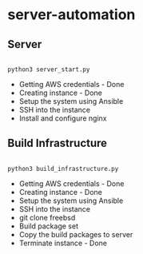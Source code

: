 # server-automation

## Server

```

python3 server_start.py

```

* Getting AWS credentials - Done
* Creating instance - Done
* Setup the system using Ansible
* SSH into the instance
* Install and configure nginx

## Build Infrastructure

```

python3 build_infrastructure.py

```

* Getting AWS credentials - Done
* Creating instance - Done
* Setup the system using Ansible
* SSH into the instance
* git clone freebsd
* Build package set
* Copy the build packages to server
* Terminate instance - Done
